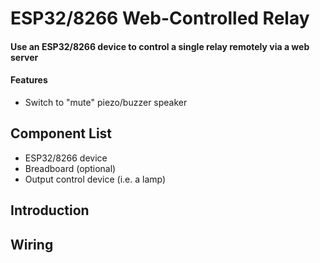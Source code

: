 # ESP32/8266 Web-Controlled Relay
#### Use an ESP32/8266 device to control a single relay remotely via a web server
#### Features
+ Switch to "mute" piezo/buzzer speaker
## Component List
+ ESP32/8266 device
+ Breadboard (optional)
+ Output control device (i.e. a lamp)
## Introduction 

## Wiring

